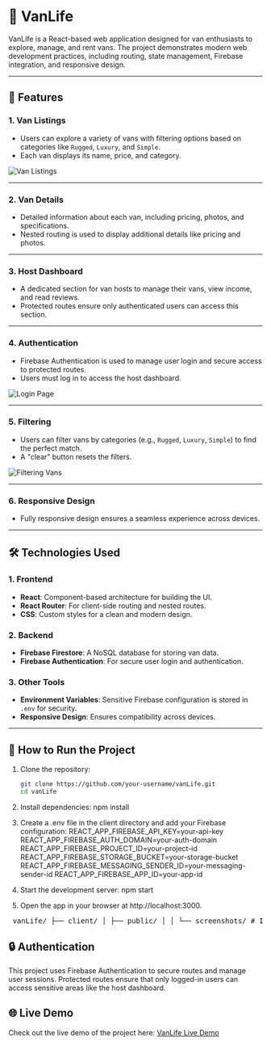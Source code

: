 # 🚐 VanLife

VanLife is a React-based web application designed for van enthusiasts to explore, manage, and rent vans. The project demonstrates modern web development practices, including routing, state management, Firebase integration, and responsive design.

---

## 🌟 Features

### 1. **Van Listings**
   - Users can explore a variety of vans with filtering options based on categories like `Rugged`, `Luxury`, and `Simple`.
   - Each van displays its name, price, and category.

   ![Van Listings](./client/public/screenshots/vans.png)

---

### 2. **Van Details**
   - Detailed information about each van, including pricing, photos, and specifications.
   - Nested routing is used to display additional details like pricing and photos.

---

### 3. **Host Dashboard**
   - A dedicated section for van hosts to manage their vans, view income, and read reviews.
   - Protected routes ensure only authenticated users can access this section.

---

### 4. **Authentication**
   - Firebase Authentication is used to manage user login and secure access to protected routes.
   - Users must log in to access the host dashboard.

   ![Login Page](./client/public/screenshots/login.png)

---

### 5. **Filtering**
   - Users can filter vans by categories (e.g., `Rugged`, `Luxury`, `Simple`) to find the perfect match.
   - A "clear" button resets the filters.

   ![Filtering Vans](./client/public/screenshots/vanLife_filter.png)

---

### 6. **Responsive Design**
   - Fully responsive design ensures a seamless experience across devices.

---

## 🛠️ Technologies Used

### 1. **Frontend**
   - **React**: Component-based architecture for building the UI.
   - **React Router**: For client-side routing and nested routes.
   - **CSS**: Custom styles for a clean and modern design.

### 2. **Backend**
   - **Firebase Firestore**: A NoSQL database for storing van data.
   - **Firebase Authentication**: For secure user login and authentication.

### 3. **Other Tools**
   - **Environment Variables**: Sensitive Firebase configuration is stored in `.env` for security.
   - **Responsive Design**: Ensures compatibility across devices.

---

## 🚀 How to Run the Project

1. Clone the repository:
   ```bash
   git clone https://github.com/your-username/vanLife.git
   cd vanLife

2. Install dependencies:
   npm install

3. Create a .env file in the client directory and add your Firebase configuration:
REACT_APP_FIREBASE_API_KEY=your-api-key
REACT_APP_FIREBASE_AUTH_DOMAIN=your-auth-domain
REACT_APP_FIREBASE_PROJECT_ID=your-project-id
REACT_APP_FIREBASE_STORAGE_BUCKET=your-storage-bucket
REACT_APP_FIREBASE_MESSAGING_SENDER_ID=your-messaging-sender-id
REACT_APP_FIREBASE_APP_ID=your-app-id

4. Start the development server:
    npm start
5. Open the app in your browser at http://localhost:3000.
<pre> vanLife/ ├── client/ │ ├── public/ │ │ └── screenshots/ # Images used in README │ ├── src/ │ │ ├── assets/ # Static images and assets │ │ ├── components/ # Shared UI components │ │ ├── pages/ # Route-based pages (e.g., Vans, Host) │ │ ├── firebaseSetup/ # Firebase config and initialization │ │ ├── App.js # Main app component │ │ └── index.js # React entry point ├── .env # Environment variables (not committed) ├── README.md └── package.json </pre>


## 🔒 Authentication
This project uses Firebase Authentication to secure routes and manage user sessions. Protected routes ensure that only logged-in users can access sensitive areas like the host dashboard.


## 🌐 Live Demo

Check out the live demo of the project here: [VanLife Live Demo](https://vanlifemode.netlify.app/)
